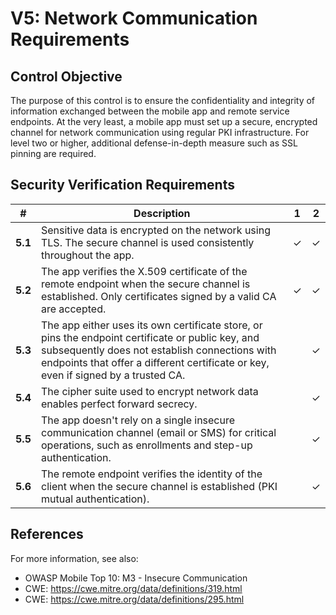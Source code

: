# V5: Network Communication Requirements

## Control Objective

The purpose of this control is to ensure the confidentiality and integrity of information exchanged between the mobile app and remote service endpoints. At the very least, a mobile app must set up a secure, encrypted channel for network communication using regular PKI infrastructure. For level two or higher, additional defense-in-depth measure such as SSL pinning are required.

## Security Verification Requirements

| # | Description | 1 | 2 |
| --- | --- | --- | --- |
| **5.1** | Sensitive data is encrypted on the network using TLS. The secure channel is used consistently throughout the app. | ✓ | ✓ |
| **5.2** | The app verifies the X.509 certificate of the remote endpoint when the secure channel is established. Only certificates signed by a valid CA are accepted. | ✓ | ✓ |
| **5.3** | The app either uses its own certificate store, or pins the endpoint certificate or public key, and subsequently does not establish connections with endpoints that offer a different certificate or key, even if signed by a trusted CA. |   | ✓ |
| **5.4** | The cipher suite used to encrypt network data enables perfect forward secrecy. |   | ✓ |
| **5.5** | The app doesn't rely on a single insecure communication channel (email or SMS) for critical operations, such as enrollments and step-up authentication. |  | ✓ |
| **5.6** | The remote endpoint verifies the identity of the client when the secure channel is established (PKI mutual authentication). |   | ✓ |

## References

For more information, see also:

- OWASP Mobile Top 10:  M3 - Insecure Communication
- CWE: https://cwe.mitre.org/data/definitions/319.html
- CWE: https://cwe.mitre.org/data/definitions/295.html
